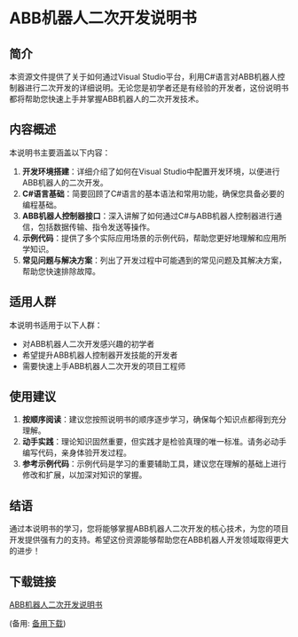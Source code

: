 # ABB机器人二次开发说明书

## 简介

本资源文件提供了关于如何通过Visual Studio平台，利用C#语言对ABB机器人控制器进行二次开发的详细说明。无论您是初学者还是有经验的开发者，这份说明书都将帮助您快速上手并掌握ABB机器人的二次开发技术。

## 内容概述

本说明书主要涵盖以下内容：

1. **开发环境搭建**：详细介绍了如何在Visual Studio中配置开发环境，以便进行ABB机器人的二次开发。
2. **C#语言基础**：简要回顾了C#语言的基本语法和常用功能，确保您具备必要的编程基础。
3. **ABB机器人控制器接口**：深入讲解了如何通过C#与ABB机器人控制器进行通信，包括数据传输、指令发送等操作。
4. **示例代码**：提供了多个实际应用场景的示例代码，帮助您更好地理解和应用所学知识。
5. **常见问题与解决方案**：列出了开发过程中可能遇到的常见问题及其解决方案，帮助您快速排除故障。

## 适用人群

本说明书适用于以下人群：

- 对ABB机器人二次开发感兴趣的初学者
- 希望提升ABB机器人控制器开发技能的开发者
- 需要快速上手ABB机器人二次开发的项目工程师

## 使用建议

1. **按顺序阅读**：建议您按照说明书的顺序逐步学习，确保每个知识点都得到充分理解。
2. **动手实践**：理论知识固然重要，但实践才是检验真理的唯一标准。请务必动手编写代码，亲身体验开发过程。
3. **参考示例代码**：示例代码是学习的重要辅助工具，建议您在理解的基础上进行修改和扩展，以加深对知识的掌握。

## 结语

通过本说明书的学习，您将能够掌握ABB机器人二次开发的核心技术，为您的项目开发提供强有力的支持。希望这份资源能够帮助您在ABB机器人开发领域取得更大的进步！

## 下载链接
[ABB机器人二次开发说明书](https://pan.quark.cn/s/8211ce8def3d) 

(备用: [备用下载](https://pan.baidu.com/s/1EcHSl-faMINkH94GaB6eBw?pwd=1234))
